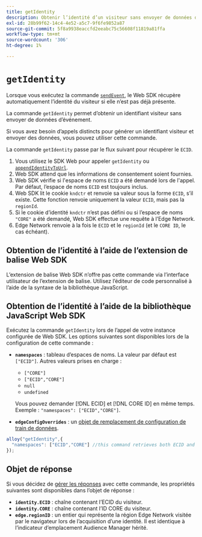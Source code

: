 ```yaml
---
title: getIdentity
description: Obtenir l’identité d’un visiteur sans envoyer de données d’événement.
exl-id: 28b99f62-14c4-4e52-a5c7-9f6fe9852a87
source-git-commit: 5f8a9938eaccfd2eeabc75c56608f11819a81ffa
workflow-type: tm+mt
source-wordcount: '306'
ht-degree: 1%

---
```


# `getIdentity`

Lorsque vous exécutez la commande [`sendEvent`](sendevent/overview.md), le Web SDK récupère automatiquement l’identité du visiteur si elle n’est pas déjà présente.

La commande `getIdentity` permet d’obtenir un identifiant visiteur sans envoyer de données d’événement.

Si vous avez besoin d’appels distincts pour générer un identifiant visiteur et envoyer des données, vous pouvez utiliser cette commande.

La commande `getIdentity` passe par le flux suivant pour récupérer le `ECID`.

1. Vous utilisez le SDK Web pour appeler `getIdentity` ou [`appendIdentityToUrl`](appendidentitytourl.md).
1. Web SDK attend que les informations de consentement soient fournies.
1. Web SDK vérifie si l&#39;espace de noms `ECID` a été demandé lors de l&#39;appel. Par défaut, l’espace de noms `ECID` est toujours inclus.
1. Web SDK lit le cookie `kndctr` et renvoie sa valeur sous la forme `ECID`, s’il existe. Cette fonction renvoie uniquement la valeur `ECID`, mais pas la `regionId`.
1. Si le cookie d’identité `kndctr` n’est pas défini ou si l’espace de noms `"CORE"` a été demandé, Web SDK effectue une requête à l’Edge Network.
1. Edge Network renvoie à la fois le `ECID` et le `regionId` (et le `CORE ID`, le cas échéant).

## Obtention de l’identité à l’aide de l’extension de balise Web SDK

L’extension de balise Web SDK n’offre pas cette commande via l’interface utilisateur de l’extension de balise. Utilisez l’éditeur de code personnalisé à l’aide de la syntaxe de la bibliothèque JavaScript.

## Obtention de l’identité à l’aide de la bibliothèque JavaScript Web SDK

Exécutez la commande `getIdentity` lors de l’appel de votre instance configurée de Web SDK. Les options suivantes sont disponibles lors de la configuration de cette commande :

* **`namespaces`** : tableau d’espaces de noms. La valeur par défaut est `["ECID"]`. Autres valeurs prises en charge :
   * `["CORE"]`
   * `["ECID","CORE"]`
   * `null`
   * `undefined`

  Vous pouvez demander [!DNL ECID] et [!DNL CORE ID] en même temps. Exemple : `"namespaces": ["ECID","CORE"]`.

* **`edgeConfigOverrides`** : un [objet de remplacement de configuration de train de données](datastream-overrides.md).

```js
alloy("getIdentity",{
  "namespaces": ["ECID","CORE"] //this command retrieves both ECID and CORE IDs.
});
```

## Objet de réponse

Si vous décidez de [gérer les réponses](command-responses.md) avec cette commande, les propriétés suivantes sont disponibles dans l’objet de réponse :

* **`identity.ECID`** : chaîne contenant l’ECID du visiteur.
* **`identity.CORE`** : chaîne contenant l’ID CORE du visiteur.
* **`edge.regionID`** : un entier qui représente la région Edge Network visitée par le navigateur lors de l’acquisition d’une identité. Il est identique à l’indicateur d’emplacement Audience Manager hérité.
